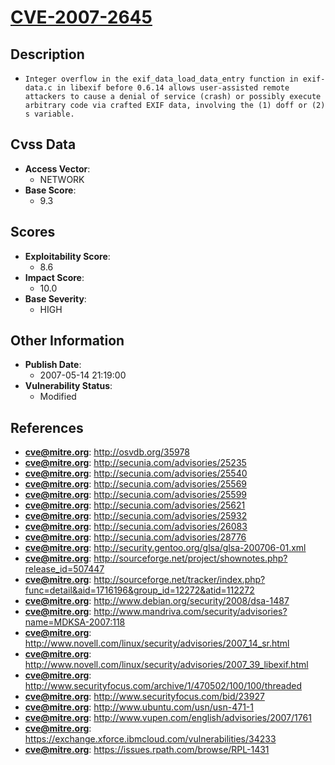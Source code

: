
# [CVE-2007-2645](https://cve.mitre.org/cgi-bin/cvename.cgi?name=CVE-2007-2645)

## Description

- `Integer overflow in the exif_data_load_data_entry function in exif-data.c in libexif before 0.6.14 allows user-assisted remote attackers to cause a denial of service (crash) or possibly execute arbitrary code via crafted EXIF data, involving the (1) doff or (2) s variable.`

## Cvss Data

- **Access Vector**:
  - NETWORK
- **Base Score**:
  - 9.3

## Scores

- **Exploitability Score**:
  - 8.6
- **Impact Score**:
  - 10.0
- **Base Severity**:
  - HIGH

## Other Information

- **Publish Date**:
  - 2007-05-14 21:19:00
- **Vulnerability Status**:
  - Modified

## References

- **cve@mitre.org**: http://osvdb.org/35978
- **cve@mitre.org**: http://secunia.com/advisories/25235
- **cve@mitre.org**: http://secunia.com/advisories/25540
- **cve@mitre.org**: http://secunia.com/advisories/25569
- **cve@mitre.org**: http://secunia.com/advisories/25599
- **cve@mitre.org**: http://secunia.com/advisories/25621
- **cve@mitre.org**: http://secunia.com/advisories/25932
- **cve@mitre.org**: http://secunia.com/advisories/26083
- **cve@mitre.org**: http://secunia.com/advisories/28776
- **cve@mitre.org**: http://security.gentoo.org/glsa/glsa-200706-01.xml
- **cve@mitre.org**: http://sourceforge.net/project/shownotes.php?release_id=507447
- **cve@mitre.org**: http://sourceforge.net/tracker/index.php?func=detail&aid=1716196&group_id=12272&atid=112272
- **cve@mitre.org**: http://www.debian.org/security/2008/dsa-1487
- **cve@mitre.org**: http://www.mandriva.com/security/advisories?name=MDKSA-2007:118
- **cve@mitre.org**: http://www.novell.com/linux/security/advisories/2007_14_sr.html
- **cve@mitre.org**: http://www.novell.com/linux/security/advisories/2007_39_libexif.html
- **cve@mitre.org**: http://www.securityfocus.com/archive/1/470502/100/100/threaded
- **cve@mitre.org**: http://www.securityfocus.com/bid/23927
- **cve@mitre.org**: http://www.ubuntu.com/usn/usn-471-1
- **cve@mitre.org**: http://www.vupen.com/english/advisories/2007/1761
- **cve@mitre.org**: https://exchange.xforce.ibmcloud.com/vulnerabilities/34233
- **cve@mitre.org**: https://issues.rpath.com/browse/RPL-1431
